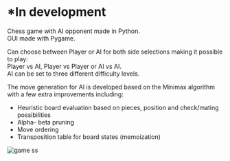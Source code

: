 # *In development
Chess game with AI opponent made in Python.  
GUI made with Pygame. 

Can choose between Player or AI for both side selections making it possible to play:  
Player vs AI, Player vs Player or AI vs AI.  
AI can be set to three different difficulty levels.

The move generation for AI is developed based on the Minimax algorithm with a few extra improvements including:
- Heuristic board evaluation based on pieces, position and check/mating possibilities
- Alpha- beta pruning
- Move ordering
- Transposition table for board states (memoization)
  
![game ss](https://github.com/Triksheim/TriksheimChess/assets/59808763/871f6fe2-2ae0-44ec-a103-a3b836f96319)

